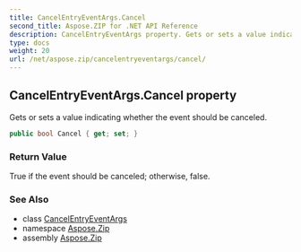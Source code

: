 ```yaml
---
title: CancelEntryEventArgs.Cancel
second_title: Aspose.ZIP for .NET API Reference
description: CancelEntryEventArgs property. Gets or sets a value indicating whether the event should be canceled
type: docs
weight: 20
url: /net/aspose.zip/cancelentryeventargs/cancel/
---
```

## CancelEntryEventArgs.Cancel property

Gets or sets a value indicating whether the event should be canceled.

```csharp
public bool Cancel { get; set; }
```

### Return Value

True if the event should be canceled; otherwise, false.

### See Also

* class [CancelEntryEventArgs](../)
* namespace [Aspose.Zip](../../cancelentryeventargs/)
* assembly [Aspose.Zip](../../../)


